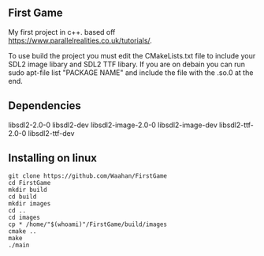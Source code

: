 First Game
----------

My first project in c++. based off https://www.parallelrealities.co.uk/tutorials/. 

To use build the project you must edit the CMakeLists.txt file to include your SDL2 image libary and SDL2 TTF libary. If you are on debain you can run sudo apt-file list "PACKAGE NAME" and include the file with the .so.0 at the end.

Dependencies
------------

libsdl2-2.0-0
libsdl2-dev
libsdl2-image-2.0-0
libsdl2-image-dev
libsdl2-ttf-2.0-0
libsdl2-ttf-dev

Installing on linux
-------------------

	git clone https://github.com/Waahan/FirstGame
	cd FirstGame
	mkdir build
	cd build
	mkdir images
	cd ..
	cd images
	cp * /home/"$(whoami)"/FirstGame/build/images
	cmake ..
	make
	./main
